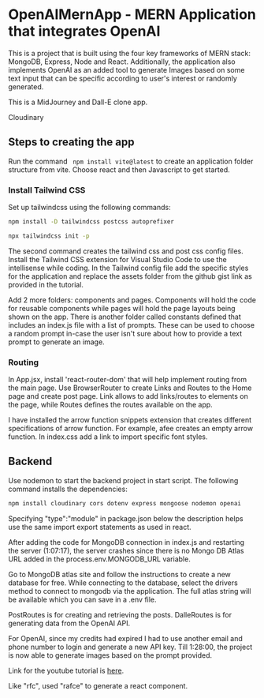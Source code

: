 # OpenAIMernApp - MERN Application that integrates OpenAI 
This is a project that is built using the four key frameworks of MERN stack: MongoDB, Express, Node and React. Additionally, the application also implements OpenAI as an added tool to generate Images based on some text input that can be specific according to user's interest or randomly generated.

This is a MidJourney and Dall-E clone app.

Cloudinary 

## Steps to creating the app

Run the command ``` npm install vite@latest``` to create an application folder structure from vite. Choose react and then Javascript to get started.


### Install Tailwind CSS

Set up tailwindcss using the following commands:
```bash
npm install -D tailwindcss postcss autoprefixer

npx tailwindcss init -p
```

The second command creates the tailwind css and post css config files. 
Install the Tailwind CSS extension for Visual Studio Code to use the intellisense while coding. In the Tailwind config file add the specific styles for the application and replace the assets folder from the github gist link as provided in the tutorial.

Add 2 more folders: components and pages. Components will hold the code for reusable components while pages will hold the page layouts being shown on the app. There is another folder called constants defined that includes an index.js file with a list of prompts. These can be used to choose a random prompt in-case the user isn't sure about how to provide a text prompt to generate an image.


### Routing

In App.jsx, install 'react-router-dom' that will help implement routing from the main page. Use BrowserRouter to create Links and Routes to the Home page and create post page. Link allows to add links/routes to elements on the page, while Routes defines the routes available on the app.

I have installed the arrow function snippets extension that creates different specifications of arrow function. For example, afee creates an empty arrow function.
In index.css add a link to import specific font styles. 


## Backend

Use  nodemon to start the backend project in start script. The following command installs the dependencies:
```bash
npm install cloudinary cors dotenv express mongoose nodemon openai
```
Specifying "type":"module" in package.json below the description helps use the same import export statements as used in react.

After adding the code for MongoDB connection in index.js and restarting the server (1:07:17), the server crashes since there is no Mongo DB Atlas URL added in the process.env.MONGODB_URL variable.

Go to MongoDB atlas site and follow the instructions to create a new database for free. While connecting to the database, select the drivers method to connect to mongodb via the application. The full atlas string will be available  which you can save in a .env file.


PostRoutes is for creating and retrieving the posts. DalleRoutes is for generating data from the OpenAI API.

For OpenAI, since my credits had expired I had to use another email and phone number to login and generate a new API key. Till 1:28:00, the project is now able to generate images based on the prompt provided.



Link for the youtube tutorial is [here](https://www.youtube.com/watch?v=EyIvuigqDoA).

Like "rfc", used "rafce" to generate a react component.